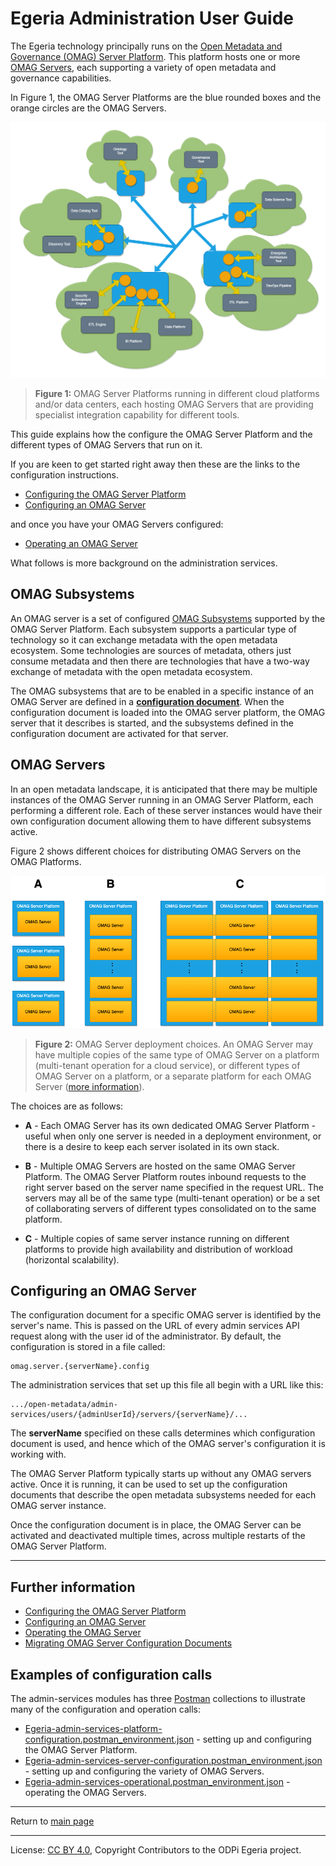<!-- SPDX-License-Identifier: CC-BY-4.0 -->
<!-- Copyright Contributors to the ODPi Egeria project. -->

# Egeria Administration User Guide

The Egeria technology principally runs on the [Open Metadata and Governance (OMAG) Server Platform](../concepts/omag-server-platform.md).
This platform hosts one or more [OMAG Servers](../concepts/omag-server.md), 
each supporting a variety of open metadata and governance capabilities. 

In Figure 1, the OMAG Server Platforms are the blue rounded boxes and the 
orange circles are the OMAG Servers.

![Figure 1](../../../../open-metadata-publication/website/images/egeria-distributed-operation.png#pagewidth)
> **Figure 1:** OMAG Server Platforms running in different cloud platforms and/or data centers,
> each hosting OMAG Servers that are providing specialist integration capability
> for different tools.

This guide explains how the configure the OMAG Server Platform
and the different types of OMAG Servers that run on it.

If you are keen to get started right away then these are the links
to the configuration instructions.

* [Configuring the OMAG Server Platform](configuring-the-omag-server-platform.md)
* [Configuring an OMAG Server](configuring-an-omag-server.md)

and once you have your OMAG Servers configured:

* [Operating an OMAG Server](operating-omag-server.md)

What follows is more background on the administration services.

## OMAG Subsystems

An OMAG server is a set of configured [OMAG Subsystems](../concepts/omag-subsystem.md)
supported by the OMAG Server Platform.
Each subsystem supports a particular type of technology so it can exchange metadata with the
open metadata ecosystem.  Some technologies are sources of metadata, others just consume metadata
and then there are technologies that have a two-way exchange of metadata with the open metadata ecosystem.

The OMAG subsystems that are to be enabled in a specific instance of an OMAG Server
are defined in a **[configuration document](../concepts/configuration-document.md)**.
When the configuration document is loaded into the OMAG server platform, the OMAG server that it describes
is started, and the subsystems defined in the configuration document are activated for that server.

## OMAG Servers

In an open metadata landscape, it is anticipated that there may be multiple
instances of the OMAG Server running in an OMAG Server Platform, each performing a different role.
Each of these server instances would have their own configuration document allowing them
to have different subsystems active.

Figure 2 shows different choices for distributing OMAG Servers on the OMAG Platforms.

![Figure 2](../concepts/egeria-operations-server-choices-no-description.png)
> **Figure 2:** OMAG Server deployment choices.  An OMAG Server may have multiple copies of the
> same type of OMAG Server on a platform (multi-tenant operation for a cloud service),
> or different types of OMAG Server on a platform, or a separate platform for each OMAG Server
>([more information](../concepts/omag-server.md)).

The choices are as follows:

* **A** - Each OMAG Server has its own dedicated OMAG Server Platform - useful when only one server is needed
in a deployment environment, or there is a desire to keep each server isolated in its own stack.

* **B** - Multiple OMAG Servers are hosted on the same OMAG Server Platform.  The OMAG Server Platform routes
inbound requests to the right server based on the server name specified in the request URL.
The servers may all be of the same type (multi-tenant operation) or be a set of collaborating servers
of different types consolidated on to the same platform.

* **C** - Multiple copies of same server instance running on different platforms to provide
high availability and distribution of workload (horizontal scalability).

## Configuring an OMAG Server

The configuration document for a specific OMAG server is identified by the server's name.
This is passed on the URL of every admin services API request along with the user
id of the administrator.  By default, the configuration is stored in a file called:

```
omag.server.{serverName}.config
```

The administration services that set up this file all begin with a URL like this:

```
.../open-metadata/admin-services/users/{adminUserId}/servers/{serverName}/...
```

The **serverName** specified on these calls determines which configuration
document is used, and hence which of the OMAG server's configuration it is working with.

The OMAG Server Platform typically starts up without any OMAG servers active.
Once it is running, it can be used to set up the configuration documents
that describe the open metadata subsystems needed for each OMAG server instance.

Once the configuration document is in place, the OMAG Server
can be activated and deactivated multiple times, across multiple
restarts of the OMAG Server Platform.

----
## Further information

* [Configuring the OMAG Server Platform](configuring-the-omag-server-platform.md)
* [Configuring an OMAG Server](configuring-an-omag-server.md)
* [Operating the OMAG Server](operating-omag-server.md)
* [Migrating OMAG Server Configuration Documents](migrating-configuration-documents.md)

## Examples of configuration calls

The admin-services modules has three [Postman](../../../../developer-resources/tools/Postman.md)
collections to illustrate many of the configuration and operation calls: 

* [Egeria-admin-services-platform-configuration.postman_environment.json](https://raw.githubusercontent.com/odpi/egeria/master/open-metadata-implementation/admin-services/Egeria-admin-services-platform-configuration.postman_collection.json) -
setting up and configuring the OMAG Server Platform.
* [Egeria-admin-services-server-configuration.postman_environment.json](https://raw.githubusercontent.com/odpi/egeria/master/open-metadata-implementation/admin-services/Egeria-admin-services-server-configuration.postman_collection.json) -
setting up and configuring the variety of OMAG Servers.
* [Egeria-admin-services-operational.postman_environment.json](https://raw.githubusercontent.com/odpi/egeria/master/open-metadata-implementation/admin-services/Egeria-admin-services-operational.postman_collection.json) -
operating the OMAG Servers.


----
Return to [main page](../../../../index.md)

----
License: [CC BY 4.0](https://creativecommons.org/licenses/by/4.0/),
Copyright Contributors to the ODPi Egeria project.
